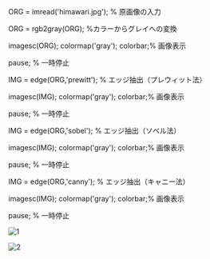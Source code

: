 ORG = imread('himawari.jpg'); % 原画像の入力

ORG = rgb2gray(ORG); %カラーからグレイへの変換

imagesc(ORG); colormap('gray'); colorbar;% 画像表示

pause; % 一時停止

IMG = edge(ORG,'prewitt'); % エッジ抽出（プレウィット法）

imagesc(IMG); colormap('gray'); colorbar;% 画像表示

pause; % 一時停止

IMG = edge(ORG,'sobel'); % エッジ抽出（ソベル法）

imagesc(IMG); colormap('gray'); colorbar;% 画像表示

pause; % 一時停止

IMG = edge(ORG,'canny'); % エッジ抽出（キャニー法）

imagesc(IMG); colormap('gray'); colorbar;% 画像表示

pause; % 一時停止

![1](https://user-images.githubusercontent.com/32251471/34907288-8baa4e5c-f8bf-11e7-8aac-da87925b3010.PNG)

![2](https://user-images.githubusercontent.com/32251471/34907453-f8d66a5e-f8c1-11e7-8419-34e01ddc3164.PNG)
